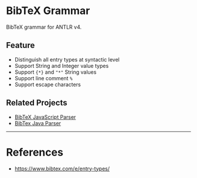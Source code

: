 # BibTeX Grammar
BibTeX grammar for ANTLR v4.

## Feature
- Distinguish all entry types at syntactic level
- Support String and Integer value types
- Support `{*}` and `"*"` String values
- Support line comment `%`
- Support escape characters

## Related Projects
- [BibTeX JavaScript Parser](https://github.com/yepengding/bibtex-js-parser)
- [BibTex Java Parser](https://github.com/yepengding/BibTeX-Java-Parser)


---
# References
- https://www.bibtex.com/e/entry-types/
